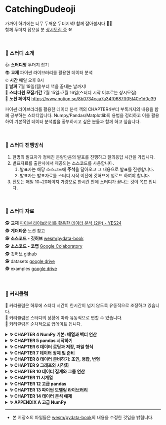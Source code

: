 # CatchingDudeoji
가까이 하기에는 너무 두꺼운 두더지책! 함께 잡아봅시다 👊👊<br>
함께 두더지 잡으실 분 <u>상시모집 중</u> ⚒️

<br>


### 🔨 스터디 소개
👍 **스터디명** 두더지 잡기<br>
📚 **교재** 파이썬 라이브러리를 활용한 데이터 분석<br>
⏲ **시간** 매일 오후 8시<br>
📆 **날짜** 7월 19일(월)부터 책을 끝내는 날까지!<br>
🙋 **스터디원 모집기간** 7월 15일~7월 16일(스터디 시작 이후로는 상시모집)<br>
👾 **노션 페이지** https://www.notion.so/8b0734caa7a34f0687ff05f40e1d0c39<br>

파이썬 라이브러리를 활용한 데이터 분석 책의 CHAPTER4부터 부록까지의 내용을 함께 공부하는 스터디입니다. Numpy/Pandas/Matplotlib의 용법을 정리하고 이를 활용하여 기본적인 데이터 분석법을 공부하시고 싶은 분들과 함께 하고 싶습니다.


<br>


### 🔨 스터디 진행방식

1. 한명의 발표자가 정해진 분량만큼의 발표를 진행하고 질의응답 시간을 가집니다.
2. 발표자료를 출판사에서 제공되는 소스코드를 사용합니다.
   1. 발표자는 해당 소스코드에 **주석**을 달아오고 그 내용으로 발표를 진행합니다.
   2. 발표자는 발표자료를 스터디 시작 이전에 깃허브에 업로드 하여야 합니다.
4. 진도는 매일 10~20페이지 가량으로 한시간 안에 스터디가 끝나는 것이 목표 입니다.


<br>


### 🔨 스터디 자료

🕵️ **교재** [파이썬 라이브러리를 활용한 데이터 분석 (2판) - YES24](http://www.yes24.com/Product/Goods/75447619)<br>
🕵️ **게더타운** 노션 참고<br>
🕵️ **소스코드 - 깃허브** [wesm/pydata-book](https://github.com/wesm/pydata-book)<br>
🕵️ **소스코드 - 코랩** [Google Colaboratory](https://colab.research.google.com/github/wesm/pydata-book/blob/2nd-edition/ch02.ipynb)<br>
🕵️ 깃허브 [github](https://github.com/AIFFEL-GN-2nd/CatchingDudeoji)<br>
🕵️ datasets [google drive](https://drive.google.com/drive/folders/1EbOJ3RmcbdXSja8ossAuQDMV2NBLPMKK?usp=sharing)<br>
🕵️ examples [google drive](https://drive.google.com/drive/folders/1ifJnZ6p6_fc8nNOYU1byCYNTrWo6qO93?usp=sharing)



<br>

### 🔨 커리큘럼
👼 커리큘럼은 하루에 스터디 시간이 한시간이 넘지 않도록 유동적으로 조정하고 있습니다.<br>
👼 커리큘럼은 스터디의 상황에 따라 유동적으로 변할 수 있습니다.<br>
👼 커리큘럼은 순차적으로 업데이트 됩니다.<br>


<details>
<summary><b>✨ CHAPTER 4 NumPy 기본: 배열과 벡터 연산</b></summary>
<div markdown="1">       

| 날짜 | 챕터                      | 페이지 | 발표자 | 발표자료 |
|:----:|:------------------------ |:------:|:------:|:------:|
| 07월 19일 | 4.1 NumPy ndarray: 다차원 배열 객체                      | 135~157 | 정수희 | [🔗](https://github.com/AIFFEL-GN-2nd/CatchingDudeoji/blob/main/ch04/4.1%20NumPy%20ndarray%20%EB%8B%A4%EC%B0%A8%EC%9B%90%20%EB%B0%B0%EC%97%B4%20%EA%B0%9D%EC%B2%B4.ipynb) |
| 07월 20일 | 4.2 유니버설 함수: 배열의 각 원소를 빠르게 처리하는 함수 | 158~161 | 김인유 | [🔗](https://github.com/AIFFEL-GN-2nd/CatchingDudeoji/blob/main/ch04/4.2%20%EC%9C%A0%EB%8B%88%EB%B2%84%EC%84%A4%20%ED%95%A8%EC%88%98:%20%EB%B0%B0%EC%97%B4%EC%9D%98%20%EA%B0%81%20%EC%9B%90%EC%86%8C%EB%A5%BC%20%EB%B9%A0%EB%A5%B4%EA%B2%8C%20%EC%B2%98%EB%A6%AC%ED%95%98%EB%8A%94%20%ED%95%A8%EC%88%98.ipynb) |
| 07월 20일 | 4.3 배열을 이용한 배열지향 프로그래밍                    | 161~171 | 김인유 | [🔗](https://github.com/AIFFEL-GN-2nd/CatchingDudeoji/blob/main/ch04/4.3%20%EB%B0%B0%EC%97%B4%EC%9D%84%20%EC%9D%B4%EC%9A%A9%ED%95%9C%20%EB%B0%B0%EC%97%B4%EC%A7%80%ED%96%A5%20%ED%94%84%EB%A1%9C%EA%B7%B8%EB%9E%98%EB%B0%8D.ipynb) |
| 07월 21일 | 4.4 배열 데이터의 파일 입출력                            | 171~171 | 김영협 | [🔗](https://github.com/AIFFEL-GN-2nd/CatchingDudeoji/blob/main/ch04/4.4%20%EB%B0%B0%EC%97%B4%20%EB%8D%B0%EC%9D%B4%ED%84%B0%EC%9D%98%20%ED%8C%8C%EC%9D%BC%20%EC%9E%85%EC%B6%9C%EB%A0%A5.ipynb) |
| 07월 21일 | 4.5 선형대수                                             | 172~174 | 김영협 | [🔗]([🔗](https://github.com/AIFFEL-GN-2nd/CatchingDudeoji/blob/main/ch04/4.4%20%EB%B0%B0%EC%97%B4%20%EB%8D%B0%EC%9D%B4%ED%84%B0%EC%9D%98%20%ED%8C%8C%EC%9D%BC%20%EC%9E%85%EC%B6%9C%EB%A0%A5.ipynb)) |
| 07월 21일 | 4.6 난수 생성                                            | 174~176 | 김영협 | [🔗]([🔗](https://github.com/AIFFEL-GN-2nd/CatchingDudeoji/blob/main/ch04/4.4%20%EB%B0%B0%EC%97%B4%20%EB%8D%B0%EC%9D%B4%ED%84%B0%EC%9D%98%20%ED%8C%8C%EC%9D%BC%20%EC%9E%85%EC%B6%9C%EB%A0%A5.ipynb)) |
| 07월 21일 | 4.7 계단 오르내리기 예제                                 | 176~180 | 김영협 | [🔗]([🔗](https://github.com/AIFFEL-GN-2nd/CatchingDudeoji/blob/main/ch04/4.4%20%EB%B0%B0%EC%97%B4%20%EB%8D%B0%EC%9D%B4%ED%84%B0%EC%9D%98%20%ED%8C%8C%EC%9D%BC%20%EC%9E%85%EC%B6%9C%EB%A0%A5.ipynb)) |

</div>
</details>

<details>
<summary><b>✨ CHAPTER 5 pandas 시작하기</b></summary>
<div markdown="1">       

| 날짜 | 챕터                      | 페이지 | 발표자 | 발표자료 |
|:----:|:------------------------ |:------:|:------:|:------:|
| 07월 22일 | 5.1 pandas 자료구조 소개             | 181~197 | 손진아  | [🔗](https://github.com/AIFFEL-GN-2nd/CatchingDudeoji/blob/main/ch05/ch05_pandas_%EC%8B%9C%EC%9E%91%ED%95%98%EA%B8%B0.ipynb) |
| 07월 23일 | 5.2 핵심 기능 (1)                    | 198~210 |  김은서 | [🔗]() |
| 07월 26일 | 5.2 핵심 기능 (2)                    | 210~225 | 손지우 | [🔗](https://github.com/AIFFEL-GN-2nd/CatchingDudeoji/blob/main/ch05/5.2%20%ED%95%B5%EC%8B%AC%EA%B8%B0%EB%8A%A5%202.ipynb) |
| 07월 27일 | 5.3 기술 통계 계산과 요약             | 226~235 | 최병휘  | [🔗](https://github.com/AIFFEL-GN-2nd/CatchingDudeoji/blob/main/ch05/5.3%20%EA%B8%B0%EC%88%A0%20%ED%86%B5%EA%B3%84%20%EA%B3%84%EC%82%B0%EA%B3%BC%20%EC%9A%94%EC%95%BD.ipynb) |

</div>
</details>


<details>
<summary><b>✨ CHAPTER 6 데이터 로딩과 저장, 파일 형식</b></summary>
<div markdown="1">       

| 날짜 | 챕터                      | 페이지 | 발표자 | 발표자료 |
|:----:|:------------------------ |:------:|:------:|:------:|
| 07월 28일 | 6.1 텍스트 파일에서 데이터를 읽고 쓰는 법    | 237~257 | 강지윤 | [🔗](https://github.com/AIFFEL-GN-2nd/CatchingDudeoji/blob/main/ch06/6.1%20%ED%85%8D%EC%8A%A4%ED%8A%B8%20%ED%8C%8C%EC%9D%BC%EC%97%90%EC%84%9C%20%EB%8D%B0%EC%9D%B4%ED%84%B0%EB%A5%BC%20%EC%9D%BD%EA%B3%A0%20%EC%93%B0%EB%8A%94%20%EB%B2%95.ipynb) |
| 07월 29일 | 6.2 이진 데이터 형식                       | 258~263 | 우범진 | [🔗](https://github.com/AIFFEL-GN-2nd/CatchingDudeoji/blob/main/ch06/6.2%20~%206.4.ipynb) |
| 07월 29일 | 6.3 웹 API와 함께 사용하기                 | 263~264 | 우범진  | [🔗](https://github.com/AIFFEL-GN-2nd/CatchingDudeoji/blob/main/ch06/6.2%20~%206.4.ipynb) |
| 07월 29일 | 6.4 데이터베이스와 함께 사용하기            | 264~267 | 우범진  | [🔗](https://github.com/AIFFEL-GN-2nd/CatchingDudeoji/blob/main/ch06/6.2%20~%206.4.ipynb) |

</div>
</details>

<details>
<summary><b>✨ CHAPTER 7 데이터 정제 및 준비</b></summary>
<div markdown="1">       

| 날짜 | 챕터                      | 페이지 | 발표자 | 발표자료 |
|:----:|:------------------------ |:------:|:------:|:------:|
| 07월 30일 | 7.1 누락된 데이터 처리하기    | 269~276 |  이지수  | [🔗]() |
| 08월 02일 | 7.2 데이터 변형                       | 277~295 | 정태호  | [🔗]() |
| 08월 03일 | 7.3 문자열 다루기                 | 296~306 |  김민경  | [🔗](https://github.com/AIFFEL-GN-2nd/CatchingDudeoji/blob/main/ch07/7.3%20%EB%AC%B8%EC%9E%90%EC%97%B4%20%EB%8B%A4%EB%A3%A8%EA%B8%B0.ipynb) |

</div>
</details>


<details>
<summary><b>✨ CHAPTER 8 데이터 준비하기: 조인, 병합, 변형</b></summary>
<div markdown="1">       

| 날짜 | 챕터                      | 페이지 | 발표자 | 발표자료 |
|:----:|:------------------------ |:------:|:------:|:------:|
| 08월 09일 | 8.1 계층적 색인    | 307~314 |  정수희  | [🔗](https://github.com/AIFFEL-GN-2nd/CatchingDudeoji/blob/main/ch08/8.1%20%EA%B3%84%EC%B8%B5%EC%A0%81%20%EC%83%89%EC%9D%B8.ipynb) |
| 08월 10일 | 8.2 데이터 합치기       | 315~334 | 전지은 | [🔗]() |
| 08월 11일 | 8.3 재형성과 피벗     | 334~345 |  윤세휘 | [🔗]() |

</div>
</details>


<details>
<summary><b>✨ CHAPTER 9 그래프와 시각화</b></summary>
<div markdown="1">       

| 날짜 | 챕터                      | 페이지 | 발표자 | 발표자료 |
|:----:|:------------------------ |:------:|:------:|:------:|
| 08월 12일 | 9.1 matplotlib API 간략하게 살펴보기    | 347~365|  강지윤  | [🔗]() |
| 08월 13일 | 9.2 pandas에서 seaborn으로 그래프 그리기   | 365~382 | 손진아 | [🔗]() |
| 08월 13일 | 9.3 다른 파이썬 시각화 도구     | 382~383|  손진아 | [🔗]() |

</div>
</details>


<details>
<summary><b>✨ CHAPTER 10 데이터 집계와 그룹 연산</b></summary>
<div markdown="1">       

| 날짜 | 챕터                      | 페이지 | 발표자 | 발표자료 |
|:----:|:------------------------ |:------:|:------:|:------:|
| 08월 17일 | 10.1 GroupBy 메카닉    | 385~396 |  박기민  | [🔗]() |
| 08월 17일 | 10.2 데이터 집계   | 396~403 | 박기민 | [🔗]() |
| 08월 18일 | 10.3 Apply: 일반적인 분리-적용-병합     | 403~417 |  안형준 | [🔗]() |
| 08월 18일 | 10.4 피벗테이블과 교차일람표     | 418~422 |  안형준 | [🔗]() |

</div>
</details>

<details>
<summary><b>✨ CHAPTER 11 시계열</b></summary>
<div markdown="1">       

| 날짜 | 챕터                      | 페이지 | 발표자 | 발표자료 |
|:----:|:------------------------ |:------:|:------:|:------:|
| 08월 19일 | 11.1 날짜, 시간 자료형, 도구    | 423~428 |    | [🔗]() |
| 08월 19일 | 11.2 시계열 기초  | 428~435 |  | [🔗]() |
| 08월 19일 | 11.3 날짜 범위, 빈도, 이동     | 436~445 |   | [🔗]() |
| 08월 20일 | 11.4 시간대 다루기     | 445~451 |   | [🔗]() |
| 08월 20일 | 11.5 기간과 기간 연산  | 451~462 |  | [🔗]() |
| 08월 23일 | 11.6 리샘플링과 빈도 변환     | 462~471 |   | [🔗]() |
| 08월 23일 | 11.7 이동창 함수    | 471~479 |   | [🔗]() |

</div>
</details>


<details>
<summary><b>✨ CHAPTER 12 고급 pandas</b></summary>
<div markdown="1">

| 날짜 | 챕터                      | 페이지 | 발표자 | 발표자료 |
|:----:|:------------------------ |:------:|:------:|:------:|
| 8월 24일 | 12.1 Categorical 데이터	| 481~493 |       | [🔗]() |
| 8월 25일 | 12.2 고급 GroupBy 사용	| 493~501 | 김은서 | [🔗]() |
| 8월 25일 | 12.3 메서드 연결 기법	| 501~504 | 김은서 | [🔗]() |

</div>
</details>



<details>
<summary><b>✨ CHAPTER 13 파이썬 모델링 라이브러리</b></summary>
<div markdown="1">
   
| 날짜 | 챕터                      | 페이지 | 발표자 | 발표자료 |
|:----:|:------------------------ |:------:|:------:|:------:|
| 8월 25일 |	13.1 pandas와 모델 코드의 인터페이스 |	505~509	|	김은서 | [🔗]() |
| 8월 26일 |	13.2 Patsy를 이용해서 모델 생성하기 |	509~517	|	우범진 | [🔗]() |
| 8월 26일 |	13.3 statsmodels 소개 |	518~523	|	우범진 | [🔗]() |
| 8월 26일 |	13.4 scikit-learn 소개 |	523~528	|	우범진 | [🔗]() |
   
</div>
</details>


<details>
<summary><b>✨ CHAPTER 14 데이터 분석 예제</b></summary>
<div markdown="1">
   
| 날짜 | 챕터                      | 페이지 | 발표자 | 발표자료 |
|:----:|:------------------------ |:------:|:------:|:------:|
| 8월 27일 |	14.1 Bit.ly의 1.USA.gov 데이터	| 529~542	| 김영협 | [🔗]() |
| 8월 27일 |	14.2 MovieLens의 영화 평점 데이터 |	542~550	| 이지수 | [🔗]() |
| 8월 27일 |	14.3 신생아 이름	| 550~567 |   | [🔗]() |
| 8월 27일 |	14.4 미국농무부 영양소 정보	| 567~574 |	김민경 | [🔗]() |
| 8월 27일 |	14.5 2012년 연방선거관리위원회 데이터베이스 |	574~585 | 전지은 | [🔗]() |
   
</div>
</details>



<details>
<summary><b>✨ APPENDIX A 고급 NumPy</b></summary>
<div markdown="1">
   
| 날짜 | 챕터                      | 페이지 | 발표자 | 발표자료 |
|:----:|:------------------------ |:------:|:------:|:------:|
| 8월 30일 | A.1 ndarray 객체 구조	| 587~590	| 윤세휘 | [🔗]() |
| 8월 30일 | A.2 고급 배열 조작 기법 |	590~600	| 윤세휘 | [🔗]() |
| 8월 30일 | A.3 브로드캐스팅	| 600~607 | 윤세휘 | [🔗]() |
| 8월 31일 | A.4 고급 ufunc 사용법.	| 607~611 |	| [🔗]() |
| 8월 31일 | A.5 구조화된 배열과 레코드 배열	| 612~614 | | [🔗]() |
| 8월 31일 | A.6 정렬에 관하여	| 614~621 | | [🔗]() |
| 8월 31일 | A.7 umba를 이용하여 빠른 NumPy 함수 작성하기	| 622~626	| | [🔗]() |
| 8월 31일 | A.8 고급 배열 입출력	| 626~629 | | [🔗]() |
   
</div>
</details>

---

- 본 저장소의 파일들은 [wesm/pydata-book](https://github.com/wesm/pydata-book)의 내용을 수정한 것임을 밝힙니다.
